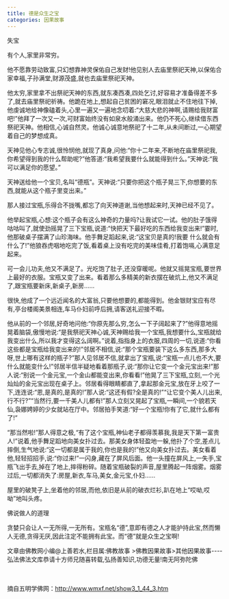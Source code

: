 ```yaml
---
title: 德是众生之宝
categories: 因果故事
---
```




失宝

有个人,家里非常穷。

他不愿靠劳动致富,只幻想靠神灵保佑自己发财!他见别人去庙里祭祀天神,以保佑合家幸福,子孙满堂,财源茂盛,就也去庙里祭祀天神。

他太穷,家里拿不出祭祀天神的东西,就东凑西凑,四处乞讨,好容易才准备得差不多了,就去庙里祭祀祈祷。他跪在地上,想起自己贫困的窘况,眼泪就止不住地往下掉,他虔诚地给神像磕着头,心里一遍又一遍地念叨着:“大慈大悲的神啊,请赐给我财富吧!”他拜了一次又一次,可财富始终没有如泉水般涌出来。他仍不死心,继续借东西祭祀天神。他相信,心诚自然灵。他诚心诚意地祭祀了十二年,从未间断过,一心期望着自己的梦想成真。

天神见他心专志诚,很怜悯他,就现了真身,问他:“你十二年来,不断地在庙里祭祀我,你希望得到我的什么帮助呢?”他答道:“我希望我要什么就能得到什么。”天神说:“我可以满足你的愿望。”

天神送给他一个宝贝,名叫“德瓶”。天神说:“只要你把这个瓶子晃三下,你想要的东西,就能从这个瓶子里变出来。”

那人接过宝瓶,乐得合不拢嘴,都忘了向天神道谢,当他想起来时,天神已经不见了。

他举起宝瓶,心想:这个瓶子会有这么神奇的力量吗?让我试它一试。他的肚子饿得咕咕叫了,就使劲摇晃了三下宝瓶,说道:“快把天下最好吃的东西给我变出来!”霎时,他那破桌子摆满了山珍海味。他手舞足蹈起来,说:“这宝贝是真的!我要 什么就会有什么了!”他狼吞虎咽地吃完了饭,看着桌上没有吃完的美味佳肴,打着饱嗝,心满意足起来。

可一会儿功夫,他又不满足了。光吃饱了肚子,还没穿暖呢。他就又摇晃宝瓶,要世界上最好的衣服。宝瓶又变了出来。看着那么多精美的新衣摆在破炕上,他又不满足了,跟宝瓶要新床,新桌子,新房......

很快,他成了一个远近闻名的大富翁,只要他想要的,都能得到。他金银财宝应有尽有,亭台楼阁美景相连,车马仆妇前呼后拥,请客送礼迎接不暇。

他从前的一个邻居,好奇地问他:“你原先那么穷,怎么一下子阔起来了?”他得意地摇晃着脑袋,傲慢地说:“是我祭祀天神心诚,天神赐给我一个宝瓶,我想要什么,宝瓶就给我变出什么,所以我才变得这么阔啊。”说着,指指身上的衣服,四周的一切,说道:“你看这些都是宝瓶给我变出来的!”邻居不相信,说:“那个宝瓶要装下这么多东西,那多大呀,世上哪有这样的瓶子?”那人见邻居不信,就拿出了宝瓶,说:“宝瓶一点儿也不大,要什么就能变什么!”邻居半信半疑地看着那瓶子,说:“那你让它变一个金元宝出来!”那人说:“别说一个金元宝,一个金山都能变出来,你看看!”他晃了三下宝瓶,立刻,一个光灿灿的金元宝出现在桌子上。邻居看得眼睛都直了,拿起那金元宝,放在牙上咬了一下,连连说:“恩,是真的,是真的!”那人说:“这还有假?全是真的!”“让它变个美人儿出来,行不行?”“当然行,要一千美人儿都有!”那人立刻又晃起了宝瓶,一瞬间,一个貌若天仙,袅娜娉婷的少女就站在厅中。邻居拍手笑道:“好一个宝瓶!你有了它,就什么都有了!”

“那当然啦!”那人得意之极,“有了这个宝瓶,神仙老子都得羡慕我,我是天下第一富贵人!”说着,他手舞足蹈地向美女扑过去。那美女身体轻盈地一躲,他扑了个空,差点儿摔倒,生气地说:“这一切都是属于我的,你也是我的!”他又向美女扑过去。美女看着他,轻轻招招手,说:“你过来!”一闪身,藏在了屏风后面。他一头撞在屏风上,一失手,宝瓶飞出手去,掉在了地上,摔得粉碎。随着宝瓶破裂的声音,屋里腾起一阵烟雾。烟雾过后,一切都消失了:房屋,新衣,车马,美女,金元宝,仆妇......

屋里的破凳子上,坐着他的邻居,而他,依旧是从前的破衣烂衫,趴在地上“哎呦,哎呦”地叫头疼。

佛说做人的道理

贪婪只会让人一无所得,一无所有。宝瓶名“德”,意即有德之人才能护持此宝,然而懒人无德,贪得无厌,因此注定不能拥有此宝。而“德”就是众生之宝啊!

文章由佛教网小编@上善若水,栏目属:佛教故事 >佛教因果故事>其他因果故事----弘法佛法文库恭请十方师兄随喜转载,弘扬善知识,功德无量!南无阿弥陀佛

　 　

摘自五明学佛网：http://www.wmxf.net/show3_1_44_3.htm